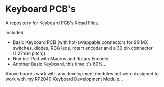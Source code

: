 # Keyboard PCB's
A repository for Keyboard PCB's Kicad Files.

Included: 
+ Basic Keyboard PCB (with hot-swappable connectors for 99 MX switches, diodes, RBG leds, rotart encoder and a 30 pin connector (1.27mm pitch)). 
+ Number Pad with Macros and Rotary Encoder
+ Another Basic Keyboard, this time it's 60%...

Above boards work with any development modules but were designed to work with my RP2040 Keyboard Development Module...
